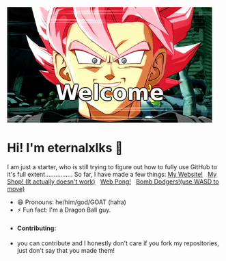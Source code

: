 <img src="https://github.com/eternalxlks/eternalxlks/blob/main/welcoming.png?raw=true" alt="welcoming.png"/>

# Hi! I'm eternalxlks 👋
I am just a starter, who is still trying to figure out how to fully use GitHub to it's full extent................
So far, I have made a few things:
[My Website!](https://eternalxlks.github.io)&nbsp;&nbsp;
[My Shop! (It actually doesn't work)](https://eternalxlks.github.io/EternalShop/)&nbsp;&nbsp;
[Web Pong!](https://eternalxlks.github.io/WebPong/)&nbsp;&nbsp;
[Bomb Dodgers!(use WASD to move)](https://eternalxlks.github.io/BombDodgers/)
- 😄 Pronouns: he/him/god/GOAT (haha)
- ⚡ Fun fact: I'm a Dragon Ball guy. 
- #### Contributing:
- you can contribute and I honestly don't care if you fork my repositories, just don't say that you made them!
